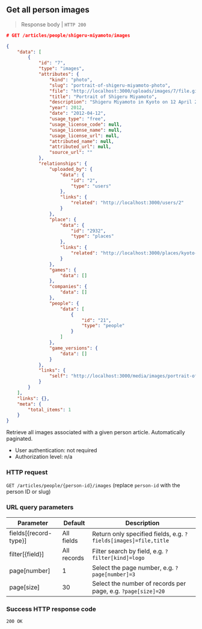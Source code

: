 ## Get all person images

> Response body | `HTTP 200`

```JSON
# GET /articles/people/shigeru-miyamoto/images

{
    "data": [
        {
            "id": "7",
            "type": "images",
            "attributes": {
                "kind": "photo",
                "slug": "portrait-of-shigeru-miyamoto-photo",
                "file": "http://localhost:3000/uploads/images/7/file.gif",
                "title": "Portrait of Shigeru Miyamoto",
                "description": "Shigeru Miyamoto in Kyoto on 12 April 2012.",
                "year": 2012,
                "date": "2012-04-12",
                "usage_type": "free",
                "usage_license_code": null,
                "usage_license_name": null,
                "usage_license_url": null,
                "attributed_name": null,
                "attributed_url": null,
                "source_url": ""
            },
            "relationships": {
                "uploaded_by": {
                    "data": {
                        "id": "2",
                        "type": "users"
                    },
                    "links": {
                        "related": "http://localhost:3000/users/2"
                    }
                },
                "place": {
                    "data": {
                        "id": "2932",
                        "type": "places"
                    },
                    "links": {
                        "related": "http://localhost:3000/places/kyoto-kyoto-prefecture-japan"
                    }
                },
                "games": {
                    "data": []
                },
                "companies": {
                    "data": []
                },
                "people": {
                    "data": [
                        {
                            "id": "21",
                            "type": "people"
                        }
                    ]
                },
                "game_versions": {
                    "data": []
                }
            },
            "links": {
                "self": "http://localhost:3000/media/images/portrait-of-shigeru-miyamoto-photo"
            }
        }
    ],
    "links": {},
    "meta": {
        "total_items": 1
    }
}
```

Retrieve all images associated with a given person article. Automatically paginated.

* User authentication: not required
* Authorization level: n/a

### HTTP request

`GET /articles/people/{person-id}/images` (replace `person-id` with the person ID or slug)

### URL query parameters

Parameter | Default | Description
--------- | ------- | -----------
fields[{record-type}] | All fields | Return only specified fields, e.g. `?fields[images]=file,title`
filter[{field}] | All records | Filter search by field, e.g. `?filter[kind]=logo`
page[number] | 1 | Select the page number, e.g. `?page[number]=3`
page[size] | 30 | Select the number of records per page, e.g. `?page[size]=20`

### Success HTTP response code

`200 OK`
